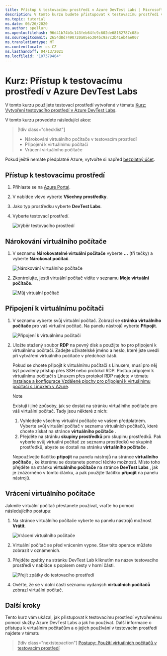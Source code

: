 ```yaml
---
title: Přístup k testovacímu prostředí v Azure DevTest Labs | Microsoft Docs
description: V tomto kurzu budete přistupovat k testovacímu prostředí vytvořenému pomocí služby Azure DevTest Labs, nárokovat virtuální počítače, používat je a potom je vracet.
ms.topic: tutorial
ms.date: 06/26/2020
ms.author: spelluru
ms.openlocfilehash: 96d41b74b3c143feb64fc9c602de68182787c08b
ms.sourcegitcommit: 2654d8d7490720a05e5304bc9a7c2b41eb4ae007
ms.translationtype: MT
ms.contentlocale: cs-CZ
ms.lasthandoff: 04/13/2021
ms.locfileid: "107379464"
---
```

# <a name="tutorial-access-a-lab-in-azure-devtest-labs"></a>Kurz: Přístup k testovacímu prostředí v Azure DevTest Labs
V tomto kurzu použijete testovací prostředí vytvořené v tématu [Kurz: Vytvoření testovacího prostředí v Azure DevTest Labs](tutorial-create-custom-lab.md).

V tomto kurzu provedete následující akce:

> [!div class="checklist"]
> * Nárokování virtuálního počítače v testovacím prostředí
> * Připojení k virtuálnímu počítači
> * Vrácení virtuálního počítače

Pokud ještě nemáte předplatné Azure, vytvořte si napřed [bezplatný účet](https://azure.microsoft.com/free/).

## <a name="access-the-lab"></a>Přístup k testovacímu prostředí

1. Přihlaste se na [Azure Portal](https://portal.azure.com).
2. V nabídce vlevo vyberte **Všechny prostředky**. 
3. Jako typ prostředku vyberte **DevTest Labs**. 
4. Vyberte testovací prostředí. 

    ![Výběr testovacího prostředí](./media/tutorial-use-custom-lab/search-for-select-custom-lab.png)

## <a name="claim-a-vm"></a>Nárokování virtuálního počítače

1. V seznamu **Nárokovatelné virtuální počítače** vyberte **...** (tři tečky) a vyberte **Nárokovat počítač**.

    ![Nárokování virtuálního počítače](./media/tutorial-use-custom-lab/claim-virtual-machine.png)
1. Zkontrolujte, jestli virtuální počítač vidíte v seznamu **Moje virtuální počítače**.

    ![Můj virtuální počítač](./media/tutorial-use-custom-lab/my-virtual-machines.png)

## <a name="connect-to-the-vm"></a>Připojení k virtuálnímu počítači

1. V seznamu vyberte svůj virtuální počítač. Zobrazí se **stránka virtuálního počítače** pro váš virtuální počítač. Na panelu nástrojů vyberte **Připojit**.

    ![Připojení k virtuálnímu počítači](./media/tutorial-use-custom-lab/connect-button.png)
2. Uložte stažený soubor **RDP** na pevný disk a použijte ho pro připojení k virtuálnímu počítači. Zadejte uživatelské jméno a heslo, které jste uvedli při vytváření virtuálního počítače v předchozí části. 

    Pokud se chcete připojit k virtuálnímu počítači s Linuxem, musí pro něj být povolený přístup přes SSH nebo protokol RDP. Postup připojení k virtuálnímu počítači s Linuxem přes protokol RDP najdete v tématu [Instalace a konfigurace Vzdálené plochy pro připojení k virtuálnímu počítači s Linuxem v Azure](../virtual-machines/linux/use-remote-desktop.md). 

    > [!NOTE]
    > Existují i jiné způsoby, jak se dostat na stránku virtuálního počítače pro váš virtuální počítač. Tady jsou některé z nich: 
    > 
    > 1. Vyhledejte všechny virtuální počítače ve vašem předplatném. Vyberte svůj virtuální počítač v seznamu virtuálních počítačů, které chcete získat na stránce **virtuálního počítače** .
    > 2. Přejděte na stránku **skupiny prostředků** pro skupinu prostředků. Pak vyberte svůj virtuální počítač ze seznamu prostředků ve skupině prostředků, abyste se dostali na stránku **virtuálního počítače** . 
    >
    > Nepoužívejte tlačítko **připojit** na panelu nástrojů na stránce **virtuálního počítače** , ke kterému se dostanete pomocí těchto možností. Místo toho přejděte na stránku **virtuálního počítače** na stránce **DevTest Labs** , jak je znázorněno v tomto článku, a pak použijte tlačítko **připojit** na panelu nástrojů.


## <a name="unclaim-the-vm"></a>Vrácení virtuálního počítače
Jakmile virtuální počítač přestanete používat, vraťte ho pomocí následujícího postupu: 

1. Na stránce virtuálního počítače vyberte na panelu nástrojů možnost **Vrátit**. 

    ![Vrácení virtuálního počítače](./media/tutorial-use-custom-lab/unclaim-vm-menu.png)
1. Virtuální počítač se před vrácením vypne. Stav této operace můžete zobrazit v oznámeních.  
3. Přejděte zpátky na stránku DevTest Lab kliknutím na název testovacího prostředí v nabídce s popisem cesty v horní části. 
    
    ![Přejít zpátky do testovacího prostředí](./media/tutorial-use-custom-lab/breadcrumb-to-lab.png)
1. Ověřte, že se v dolní části seznamu vydaných **virtuálních počítačů** zobrazí virtuální počítač.

    
## <a name="next-steps"></a>Další kroky
Tento kurz vám ukázal, jak přistupovat k testovacímu prostředí vytvořenému pomocí služby Azure DevTest Labs a jak ho používat. Další informace o přístupu k virtuálním počítačům a o jejich používání v testovacím prostředí najdete v tématu 

> [!div class="nextstepaction"]
> [Postupy: Použití virtuálních počítačů v testovacím prostředí](devtest-lab-add-vm.md)

